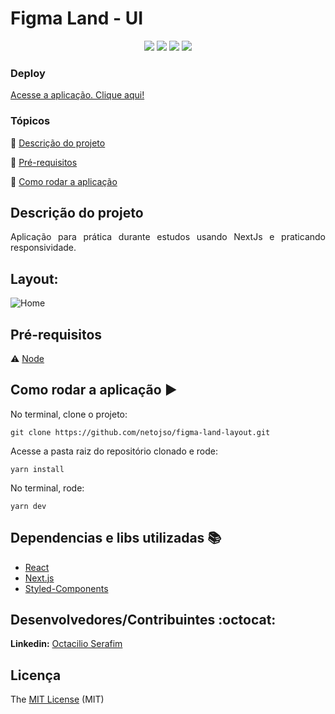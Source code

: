 <h1>Figma Land - UI</h1>

<p align="center">
  <img src="https://img.shields.io/static/v1?label=react&message=framework&color=blue&style=for-the-badge&logo=REACT"/>
  <img src="https://img.shields.io/static/v1?label=next&message=framework&color=white&style=for-the-badge&logo=next.js"/>
   <img src="https://img.shields.io/static/v1?label=typescript&message=language&color=blue&style=for-the-badge&logo=TYPESCRIPT"/>
   <img src="http://img.shields.io/static/v1?label=STATUS&message=CONCLUIDO&color=GREEN&style=for-the-badge"/>
</p>

### Deploy

[Acesse a aplicação. Clique aqui!](https://figma-land-layout.vercel.app/)

### Tópicos

:small_blue_diamond: [Descrição do projeto](#descrição-do-projeto)

:small_blue_diamond: [Pré-requisitos](#pré-requisitos)

:small_blue_diamond: [Como rodar a aplicação](#como-rodar-a-aplicação-arrow_forward)


## Descrição do projeto

<p align="justify">
  Aplicação para prática durante estudos usando NextJs e praticando responsividade.
</p>


## Layout:

![Home](https://github.com/netojso/figma-land-layout/blob/main/src/assets/figma-land.gif)

## Pré-requisitos

:warning:  [Node](https://nodejs.org/en/download/)


## Como rodar a aplicação :arrow_forward:

No terminal, clone o projeto:

```
git clone https://github.com/netojso/figma-land-layout.git
```
Acesse a pasta raiz do repositório clonado e rode:

```
yarn install
```

No terminal, rode:

```
yarn dev
```

## Dependencias e libs utilizadas :books:

- [React](https://pt-br.reactjs.org/docs/create-a-new-react-app.html)
- [Next.js](https://nextjs.org/)
- [Styled-Components](https://react-pdf.org/)


## Desenvolvedores/Contribuintes :octocat:

**Linkedin:** [Octacilio Serafim](https://www.linkedin.com/in/octacilio-serafim/)


## Licença

The [MIT License]() (MIT)
